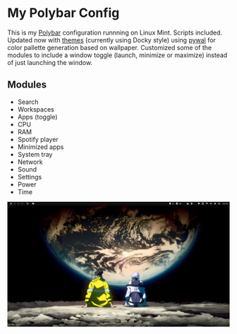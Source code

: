 # My Polybar Config
This is my [Polybar](https://github.com/polybar/polybar) configuration runnning on Linux Mint. Scripts included. Updated now with [themes](https://github.com/adi1090x/polybar-themes) (currently using Docky style) using [pywal](https://github.com/dylanaraps/pywal) for color pallette generation based on wallpaper. Customized some of the modules to include a window toggle (launch, minimize or maximize) instead of just launching the window.

## Modules
- Search
- Workspaces
- Apps (toggle)
- CPU
- RAM
- Spotify player
- Minimized apps
- System tray
- Network
- Sound
- Settings
- Power
- Time

 ![screenshot](polybar_screenshot_2.png)

